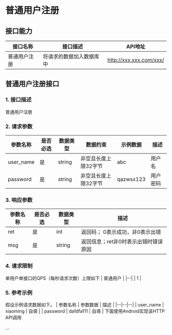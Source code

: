 # 普通用户注册

## 接口能力

| 接口名称 | 接口描述 | API地址
|--|--|--|
| 普通用户注册 | 将请求的数据加入数据库中 | http://xxx.xxx.com/xxx/ |

## 普通用户注册接口

### 1. 接口描述
普通用户注册

### 2. 请求参数
| 参数名称 | 是否必选 | 数据类型 | 数据约束 | 示例数据 | 描述
|--|--|--|--|--|--|
| user_name | 是 | string | 非空且长度上限32字节 | abc | 用户名
| password | 是 | string | 非空且长度上限32字节 | qazwsx123 | 用户密码

### 3. 响应参数
| 参数名称 | 是否必选 | 数据类型 | 描述 |
|--|--|--|--|
| ret | 是  | int | 返回码； 0表示成功，非0表示出错 |
| msg | 是 | string | 返回信息；ret非0时表示出错时错误原因 |

### 4. 请求限制
单用户单接口的QPS（每秒请求次数）上限如下
| 普通用户 |
|--|
| 1 |

### 5. 参考示例
假设示例请求数据如下。
| 参数名称 | 参数数据 | 描述 |
|--|--|--|
| user_name | xiaoming | 自填 |
| password | dafdfa111 | 自填 |
下面使用Android实现该HTTP API调用

...
